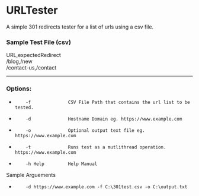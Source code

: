 # URLTester
A simple 301 redirects tester for a list of urls using a csv file.  

### Sample Test File (csv)  
URL,expectedRedirect  
/blog,/new  
/contact-us,/contact  
  
* * *

### Options:  
*         -f              CSV File Path that contains the url list to be tested.  
*         -d              Hostname Domain eg. https://www.example.com  
*         -o              Optional output text file eg. https://www.example.com  
*         -t              Runs test as a mutlithread operation. https://www.example.com  
*         -h Help         Help Manual
  
Sample Arguements  
*         -d https://www.example.com -f C:\301test.csv -o C:\output.txt  


